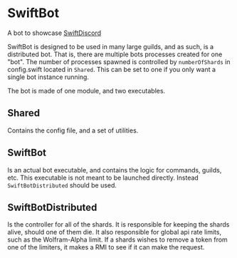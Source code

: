 # SwiftBot
A bot to showcase [SwiftDiscord](https://github.com/nuclearace/SwiftDiscord)

SwiftBot is designed to be used in many large guilds, and as such, is a distributed bot. That is, there are multiple bots processes created for one "bot". The number of processes spawned is controlled by `numberOfShards` in config.swift located in `Shared`. This can be set to one if you only want a single bot instance running.

The bot is made of one module, and two executables.

Shared
------
Contains the config file, and a set of utilities.

SwiftBot
--------
Is an actual bot executable, and contains the logic for commands, guilds, etc. This executable is not meant to be launched directly. Instead `SwiftBotDistributed` should be used.

SwiftBotDistributed
-------------------
Is the controller for all of the shards. It is responsible for keeping the shards alive, should one of them die. It also responsible for global api rate limits, such as the Wolfram-Alpha limit. If a shards wishes to remove a token from one of the limiters, it makes a RMI to see if it can make the request.
